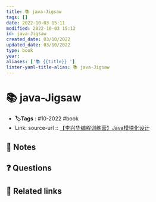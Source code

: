 ```yaml
---
title: 📚 java-Jigsaw
tags: []
date: 2022-10-03 15:11
modified: 2022-10-03 15:12
id: java-Jigsaw
created_date: 03/10/2022
updated_date: 03/10/2022
type: book
year: 
aliases: ['📚 {{title}} ']
linter-yaml-title-alias: 📚 java-Jigsaw
---
```


# 📚 java-Jigsaw

- **🏷️Tags** :  #10-2022 #book
- Link: source-url :: [【李兴华编程训练营】Java模块化设计](https://www.bilibili.com/video/BV1S7411W7ok/?spm_id_from=333.337.search-card.all.click&vd_source=6bd04a20c72eb5cca642210346af7081)

## 📝 Notes

## ❓ Questions

## 🔗 Related links
